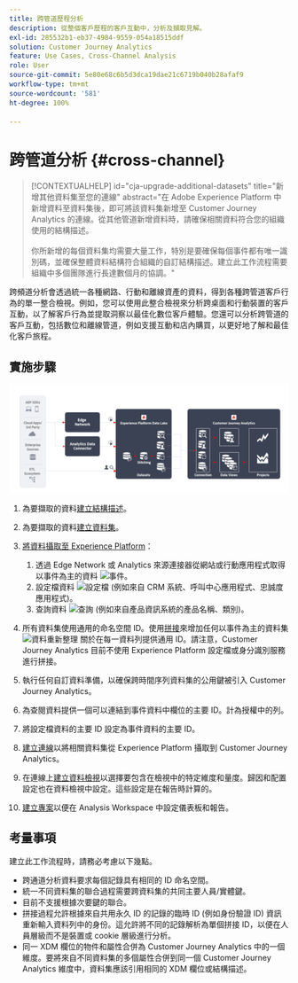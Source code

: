 ```yaml
---
title: 跨管道歷程分析
description: 從整個客戶歷程的客戶互動中，分析及擷取見解。
exl-id: 285532b1-eb37-4984-9559-054a18515ddf
solution: Customer Journey Analytics
feature: Use Cases, Cross-Channel Analysis
role: User
source-git-commit: 5e80e68c6b5d3dca19dae21c6719b040b28afaf9
workflow-type: tm+mt
source-wordcount: '581'
ht-degree: 100%

---
```


# 跨管道分析 {#cross-channel}

<!-- markdownlint-disable MD034 -->

>[!CONTEXTUALHELP]
>id="cja-upgrade-additional-datasets"
>title="新增其他資料集至您的連線"
>abstract="在 Adobe Experience Platform 中新增資料至資料集後，即可將該資料集新增至 Customer Journey Analytics 的連線。從其他管道新增資料時，請確保相關資料符合您的組織使用的結構描述。<br><br>你所新增的每個資料集均需要大量工作，特別是要確保每個事件都有唯一識別碼，並確保整體資料結構符合組織的自訂結構描述。建立此工作流程需要組織中多個團隊進行長達數個月的協調。"

<!-- markdownlint-enable MD034 -->

跨頻道分析會透過統一各種網路、行動和離線資產的資料，得到各種跨管道客戶行為的單一整合檢視。例如，您可以使用此整合檢視來分析跨桌面和行動裝置的客戶互動，以了解客戶行為並提取洞察以最佳化數位客戶體驗。您還可以分析跨管道的客戶互動，包括數位和離線管道，例如支援互動和店內購買，以更好地了解和最佳化客戶旅程。

## 實施步驟

![本節所述的實施步驟流程。](../assets/cca-architecture.png)

1. 為要擷取的資料[建立結構描述](https://experienceleague.adobe.com/docs/experience-platform/xdm/tutorials/create-schema-ui.html?lang=zh-Hant)。
1. 為要擷取的資料[建立資料集](https://experienceleague.adobe.com/docs/platform-learn/tutorials/data-ingestion/create-datasets-and-ingest-data.html?lang=zh-Hant)。
1. [將資料攝取至 Experience Platform](https://experienceleague.adobe.com/docs/platform-learn/tutorials/data-ingestion/understanding-data-ingestion.html?lang=zh-Hant)：
   1. 透過 Edge Network 或 Analytics 來源連接器從網站或行動應用程式取得以事件為主的資料 ![事件](https://spectrum.adobe.com/static/icons/workflow_18/Smock_Events_18_N.svg)。
   2. 設定檔資料 ![設定檔](https://spectrum.adobe.com/static/icons/workflow_18/Smock_User_18_N.svg) (例如來自 CRM 系統、呼叫中心應用程式、忠誠度應用程式)。
   3. 查詢資料 ![查詢](https://spectrum.adobe.com/static/icons/workflow_18/Smock_Search_18_N.svg) (例如來自產品資訊系統的產品名稱、類別)。

1. 所有資料集使用通用的命名空間 ID。使用[拼接](../../stitching/overview.md)來增加任何以事件為主的資料集 ![資料重新整理](https://spectrum.adobe.com/static/icons/workflow_18/Smock_DataRefresh_18_N.svg) 關於在每一資料列提供通用 ID。請注意，Customer Journey Analytics 目前不使用 Experience Platform 設定檔或身分識別服務進行拼接。
1. 執行任何自訂資料準備，以確保跨時間序列資料集的公用鍵被引入 Customer Journey Analytics。
1. 為查閱資料提供一個可以連結到事件資料中欄位的主要 ID。計為授權中的列。
1. 將設定檔資料的主要 ID 設定為事件資料的主要 ID。
1. [建立連線](../../connections/overview.md)以將相關資料集從 Experience Platform 攝取到 Customer Journey Analytics。
1. 在連線上[建立資料檢視](/help/data-views/create-dataview.md)以選擇要包含在檢視中的特定維度和量度。歸因和配置設定也在資料檢視中設定。這些設定是在報告時計算的。
1. [建立專案](/help/analysis-workspace/home.md)以便在 Analysis Workspace 中設定儀表板和報告。

## 考量事項

建立此工作流程時，請務必考慮以下幾點。

* 跨通道分析資料要求每個記錄具有相同的 ID 命名空間。
* 統一不同資料集的聯合過程需要跨資料集的共同主要人員/實體鍵。
* 目前不支援根據次要鍵的聯合。
* 拼接過程允許根據來自共用永久 ID 的記錄的臨時 ID (例如身份驗證 ID) 資訊重新輸入資料列中的身份。這允許將不同的記錄解析為單個拼接 ID，以便在人員層級而不是裝置或 cookie 層級進行分析。
* 同一 XDM 欄位的物件和屬性合併為 Customer Journey Analytics 中的一個維度。要將來自不同資料集的多個屬性合併到同一個 Customer Journey Analytics 維度中，資料集應該引用相同的 XDM 欄位或結構描述。

